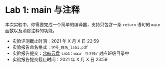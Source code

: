 # Lab 1: main 与注释

本次实验中，你需要完成一个简单的编译器，支持只包含一条 `return` 语句的 `main` 函数以及消除注释的功能。

- 实验评测截止时间：2021 年 X 月 X 日 23:59
- 实验报告命名格式：`学号_姓名_lab1.pdf`
- 实验报告提交：[北航云盘](https://bhpan.buaa.edu.cn:443/link/413EA0802B7A7627A6B5112531C40772) `lab1：main 与注释/` 对应班级目录中
- 实验报告提交截止时间：2021 年 X 月 X 日 23:59